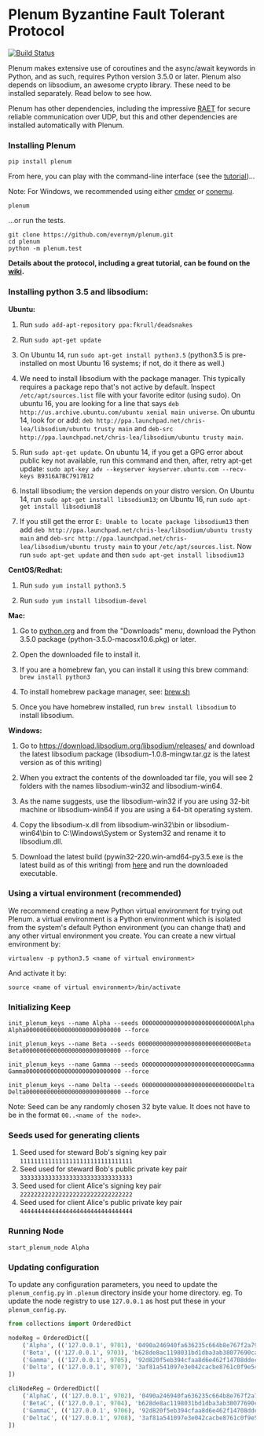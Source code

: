 # Plenum Byzantine Fault Tolerant Protocol    

[![Build Status](https://jenkins.evernym.com/buildStatus/icon?job=Plenum/stable)](https://jenkins.evernym.com/job/Plenum/job/stable/)

Plenum makes extensive use of coroutines and the async/await keywords in
Python, and as such, requires Python version 3.5.0 or later. Plenum also
depends on libsodium, an awesome crypto library. These need to be installed
separately. Read below to see how.

Plenum has other dependencies, including the impressive
[RAET](https://github.com/saltstack/raet) for secure reliable communication
over UDP, but this and other dependencies are installed automatically with
Plenum.

### Installing Plenum

```
pip install plenum
```

From here, you can play with the command-line interface (see the [tutorial](https://github.com/evernym/plenum/wiki))...

Note: For Windows, we recommended using either [cmder](http://cmder.net/) or [conemu](https://conemu.github.io/).

```
plenum
```

...or run the tests.

```
git clone https://github.com/evernym/plenum.git
cd plenum
python -m plenum.test
```

**Details about the protocol, including a great tutorial, can be found on the [wiki](https://github.com/evernym/plenum/wiki).**

### Installing python 3.5 and libsodium:

**Ubuntu:**

1. Run ```sudo add-apt-repository ppa:fkrull/deadsnakes```

2. Run ```sudo apt-get update```

3. On Ubuntu 14, run ```sudo apt-get install python3.5``` (python3.5 is pre-installed on most Ubuntu 16 systems; if not, do it there as well.)

4. We need to install libsodium with the package manager. This typically requires a package repo that's not active by default. Inspect ```/etc/apt/sources.list``` file with your favorite editor (using sudo). On ubuntu 16, you are looking for a line that says ```deb http://us.archive.ubuntu.com/ubuntu xenial main universe```. On ubuntu 14, look for or add: ```deb http://ppa.launchpad.net/chris-lea/libsodium/ubuntu trusty main``` and ```deb-src http://ppa.launchpad.net/chris-lea/libsodium/ubuntu trusty main```.

5. Run ```sudo apt-get update```. On ubuntu 14, if you get a GPG error about public key not available, run this command and then, after, retry apt-get update: ```sudo apt-key adv --keyserver keyserver.ubuntu.com --recv-keys B9316A7BC7917B12```

6. Install libsodium; the version depends on your distro version. On Ubuntu 14, run ```sudo apt-get install libsodium13```; on Ubuntu 16, run ```sudo apt-get install libsodium18```

8. If you still get the error ```E: Unable to locate package libsodium13``` then add ```deb http://ppa.launchpad.net/chris-lea/libsodium/ubuntu trusty main``` and ```deb-src http://ppa.launchpad.net/chris-lea/libsodium/ubuntu trusty main``` to your ```/etc/apt/sources.list```. 
Now run ```sudo apt-get update``` and then ```sudo apt-get install libsodium13``` 

**CentOS/Redhat:**

1. Run ```sudo yum install python3.5```

2. Run ```sudo yum install libsodium-devel```


**Mac:**

1. Go to [python.org](https://www.python.org) and from the "Downloads" menu, download the Python 3.5.0 package (python-3.5.0-macosx10.6.pkg) or later.

2. Open the downloaded file to install it.

3. If you are a homebrew fan, you can install it using this brew command: ```brew install python3```

4. To install homebrew package manager, see: [brew.sh](http://brew.sh/)

5. Once you have homebrew installed, run ```brew install libsodium``` to install libsodium.


**Windows:**

1. Go to https://download.libsodium.org/libsodium/releases/ and download the latest libsodium package (libsodium-1.0.8-mingw.tar.gz is the latest version as of this writing)

2. When you extract the contents of the downloaded tar file, you will see 2 folders with the names libsodium-win32 and libsodium-win64.

3. As the name suggests, use the libsodium-win32 if you are using 32-bit machine or libsodium-win64 if you are using a 64-bit operating system.

4. Copy the libsodium-x.dll from libsodium-win32\bin or libsodium-win64\bin to C:\Windows\System or System32 and rename it to libsodium.dll.

5. Download the latest build (pywin32-220.win-amd64-py3.5.exe is the latest build as of this writing) from  [here](https://sourceforge.net/projects/pywin32/files/pywin32/Build%20220/) and run the downloaded executable.


### Using a virtual environment (recommended)
We recommend creating a new Python virtual environment for trying out Plenum.
a virtual environment is a Python environment which is isolated from the
system's default Python environment (you can change that) and any other
virtual environment you create. You can create a new virtual environment by:
```
virtualenv -p python3.5 <name of virtual environment>
```

And activate it by:

```
source <name of virtual environment>/bin/activate
```


### Initializing Keep
```
init_plenum_keys --name Alpha --seeds 000000000000000000000000000Alpha Alpha000000000000000000000000000 --force
```

```
init_plenum_keys --name Beta --seeds 0000000000000000000000000000Beta Beta0000000000000000000000000000 --force
```

```
init_plenum_keys --name Gamma --seeds 000000000000000000000000000Gamma Gamma000000000000000000000000000 --force
```

```
init_plenum_keys --name Delta --seeds 000000000000000000000000000Delta Delta000000000000000000000000000 --force
```
Note: Seed can be any randomly chosen 32 byte value. It does not have to be in the format `00..<name of the node>`.


### Seeds used for generating clients
1. Seed used for steward Bob's signing key pair ```11111111111111111111111111111111```
2. Seed used for steward Bob's public private key pair ```33333333333333333333333333333333```
3. Seed used for client Alice's signing key pair ```22222222222222222222222222222222```
4. Seed used for client Alice's public private key pair ```44444444444444444444444444444444```


### Running Node

```
start_plenum_node Alpha
```


### Updating configuration
To update any configuration parameters, you need to update the `plenum_config.py` in `.plenum` directory inside your home directory. 
eg. To update the node registry to use `127.0.0.1` as host put these in your `plenum_config.py`.

```python
from collections import OrderedDict

nodeReg = OrderedDict([
    ('Alpha', (('127.0.0.1', 9701), '0490a246940fa636235c664b8e767f2a79e48899324c607d73241e11e558bbd7', 'ea95ae1c913b59b7470443d79a6578c1b0d6e1cad0471d10cee783dbf9fda655')),
    ('Beta', (('127.0.0.1', 9703), 'b628de8ac1198031bd1dba3ab38077690ca9a65aa18aec615865578af309b3fb', '18833482f6625d9bc788310fe390d44dd268427003f9fd91534e7c382501cd3c')),
    ('Gamma', (('127.0.0.1', 9705), '92d820f5eb394cfaa8d6e462f14708ddecbd4dbe0a388fbc7b5da1d85ce1c25a', 'b7e161743144814552e90dc3e1c11d37ee5a488f9b669de9b8617c4af69d566c')),
    ('Delta', (('127.0.0.1', 9707), '3af81a541097e3e042cacbe8761c0f9e54326049e1ceda38017c95c432312f6f', '8b112025d525c47e9df81a6de2966e1b4ee1ac239766e769f19d831175a04264'))
])

cliNodeReg = OrderedDict([
    ('AlphaC', (('127.0.0.1', 9702), '0490a246940fa636235c664b8e767f2a79e48899324c607d73241e11e558bbd7', 'ea95ae1c913b59b7470443d79a6578c1b0d6e1cad0471d10cee783dbf9fda655')),
    ('BetaC', (('127.0.0.1', 9704), 'b628de8ac1198031bd1dba3ab38077690ca9a65aa18aec615865578af309b3fb', '18833482f6625d9bc788310fe390d44dd268427003f9fd91534e7c382501cd3c')),
    ('GammaC', (('127.0.0.1', 9706), '92d820f5eb394cfaa8d6e462f14708ddecbd4dbe0a388fbc7b5da1d85ce1c25a', 'b7e161743144814552e90dc3e1c11d37ee5a488f9b669de9b8617c4af69d566c')),
    ('DeltaC', (('127.0.0.1', 9708), '3af81a541097e3e042cacbe8761c0f9e54326049e1ceda38017c95c432312f6f', '8b112025d525c47e9df81a6de2966e1b4ee1ac239766e769f19d831175a04264'))
])
```
